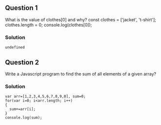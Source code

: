 ## Question 1
What is the value of clothes[0] and why?
const clothes = ['jacket', 't-shirt'];
clothes.length = 0;
console.log(clothes[0]);

### Solution
```
undefined
```

## Question 2
Write a Javascript program to find the sum of all elements of a given array?

### Solution
```
var arr=[1,2,3,4,5,6,7,8,9,0], sum=0;
for(var i=0; i<arr.length; i++)
{
  sum+=arr[i];
}
console.log(sum);
```
